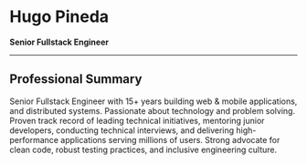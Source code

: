 # Hugo Pineda

**Senior Fullstack Engineer**

---

## Professional Summary

Senior Fullstack Engineer with 15+ years building web & mobile applications, and distributed systems. Passionate about technology and problem solving. Proven track record of leading technical initiatives, mentoring junior developers, conducting technical interviews, and delivering high-performance applications serving millions of users. Strong advocate for clean code, robust testing practices, and inclusive engineering culture.
